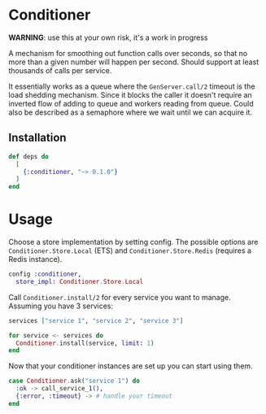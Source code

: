 # Conditioner

**WARNING**: use this at your own risk, it's a work in progress

A mechanism for smoothing out function calls over seconds, so that no more than a given number
will happen per second. Should support at least thousands of calls per service.

It essentially works as a queue where the `GenServer.call/2` timeout is the load shedding mechanism.
Since it blocks the caller it doesn't require an inverted flow of adding to queue and workers
reading from queue. Could also be described as a semaphore where we wait until we can acquire it.

## Installation

```elixir
def deps do
  [
    {:conditioner, "~> 0.1.0"}
  ]
end
```

# Usage

Choose a store implementation by setting config. The possible options are `Conditioner.Store.Local` (ETS) and `Conditioner.Store.Redis` (requires a Redis instance).

```elixir
config :conditioner,
  store_impl: Conditioner.Store.Local
```

Call `Conditioner.install/2` for every service you want to manage. Assuming you have 3 services:

```elixir
services ["service 1", "service 2", "service 3"]

for service <- services do
  Conditioner.install(service, limit: 1)
end
```

Now that your conditioner instances are set up you can start using them.

```elixir
case Conditioner.ask("service 1") do
  :ok -> call_service_1(),
  {:error, :timeout} -> # handle your timeout
end
```
